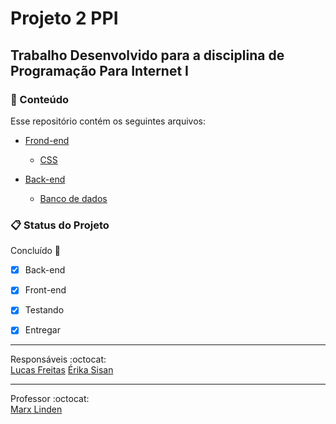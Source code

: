 # Projeto 2 PPI

## Trabalho Desenvolvido para a disciplina de Programação Para Internet I

### :open_file_folder: Conteúdo
Esse repositório contém os seguintes arquivos:
* [Frond-end](https://github.com/luucasfreitas/projeto-ppi/blob/main/index.html)
    * [CSS](https://github.com/luucasfreitas/projeto-ppi/blob/main/styles.css)

* [Back-end](https://github.com/luucasfreitas/projeto-ppi/blob/main/back.js)
    * [Banco de dados](https://github.com/infocbra/pratica-integrada-cd-e-am-2022-1-mlrd/tree/main/sprint3)

### :clipboard: Status do Projeto

Concluído :construction:

- [x] Back-end 

- [x] Front-end

- [x] Testando

- [x] Entregar
---
 Responsáveis :octocat:<br>
 [Lucas Freitas](https://github.com/luucasfreitas)
 [Érika Sisan](https://github.com/ErikaSisan)

 ---
Professor :octocat:<br>
[Marx Linden](https://github.com/marxvdl)
